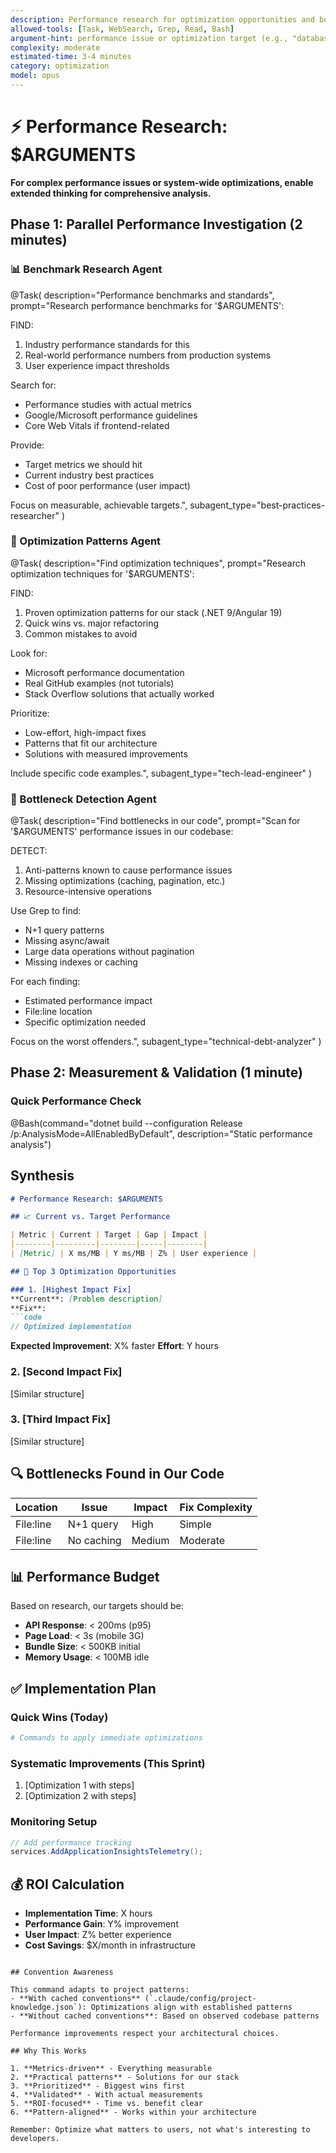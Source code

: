 ```yaml
---
description: Performance research for optimization opportunities and bottlenecks
allowed-tools: [Task, WebSearch, Grep, Read, Bash]
argument-hint: performance issue or optimization target (e.g., "database queries", "bundle size", "API latency")
complexity: moderate
estimated-time: 3-4 minutes
category: optimization
model: opus
---
```


# ⚡ Performance Research: $ARGUMENTS

**For complex performance issues or system-wide optimizations, enable extended thinking for comprehensive analysis.**

## Phase 1: Parallel Performance Investigation (2 minutes)

### 📊 Benchmark Research Agent
@Task(
  description="Performance benchmarks and standards",
  prompt="Research performance benchmarks for '$ARGUMENTS':
  
  FIND:
  1. Industry performance standards for this
  2. Real-world performance numbers from production systems
  3. User experience impact thresholds
  
  Search for:
  - Performance studies with actual metrics
  - Google/Microsoft performance guidelines
  - Core Web Vitals if frontend-related
  
  Provide:
  - Target metrics we should hit
  - Current industry best practices
  - Cost of poor performance (user impact)
  
  Focus on measurable, achievable targets.",
  subagent_type="best-practices-researcher"
)

### 🔧 Optimization Patterns Agent
@Task(
  description="Find optimization techniques",
  prompt="Research optimization techniques for '$ARGUMENTS':
  
  FIND:
  1. Proven optimization patterns for our stack (.NET 9/Angular 19)
  2. Quick wins vs. major refactoring
  3. Common mistakes to avoid
  
  Look for:
  - Microsoft performance documentation
  - Real GitHub examples (not tutorials)
  - Stack Overflow solutions that actually worked
  
  Prioritize:
  - Low-effort, high-impact fixes
  - Patterns that fit our architecture
  - Solutions with measured improvements
  
  Include specific code examples.",
  subagent_type="tech-lead-engineer"
)

### 🐌 Bottleneck Detection Agent
@Task(
  description="Find bottlenecks in our code",
  prompt="Scan for '$ARGUMENTS' performance issues in our codebase:
  
  DETECT:
  1. Anti-patterns known to cause performance issues
  2. Missing optimizations (caching, pagination, etc.)
  3. Resource-intensive operations
  
  Use Grep to find:
  - N+1 query patterns
  - Missing async/await
  - Large data operations without pagination
  - Missing indexes or caching
  
  For each finding:
  - Estimated performance impact
  - File:line location
  - Specific optimization needed
  
  Focus on the worst offenders.",
  subagent_type="technical-debt-analyzer"
)

## Phase 2: Measurement & Validation (1 minute)

### Quick Performance Check
@Bash(command="dotnet build --configuration Release /p:AnalysisMode=AllEnabledByDefault", description="Static performance analysis")

## Synthesis

```markdown
# Performance Research: $ARGUMENTS

## 📈 Current vs. Target Performance

| Metric | Current | Target | Gap | Impact |
|--------|---------|--------|-----|--------|
| [Metric] | X ms/MB | Y ms/MB | Z% | User experience |

## 🎯 Top 3 Optimization Opportunities

### 1. [Highest Impact Fix]
**Current**: [Problem description]
**Fix**: 
```code
// Optimized implementation
```
**Expected Improvement**: X% faster
**Effort**: Y hours

### 2. [Second Impact Fix]
[Similar structure]

### 3. [Third Impact Fix]
[Similar structure]

## 🔍 Bottlenecks Found in Our Code

| Location | Issue | Impact | Fix Complexity |
|----------|-------|--------|----------------|
| File:line | N+1 query | High | Simple |
| File:line | No caching | Medium | Moderate |

## 📊 Performance Budget

Based on research, our targets should be:
- **API Response**: < 200ms (p95)
- **Page Load**: < 3s (mobile 3G)
- **Bundle Size**: < 500KB initial
- **Memory Usage**: < 100MB idle

## ✅ Implementation Plan

### Quick Wins (Today)
```bash
# Commands to apply immediate optimizations
```

### Systematic Improvements (This Sprint)
1. [Optimization 1 with steps]
2. [Optimization 2 with steps]

### Monitoring Setup
```csharp
// Add performance tracking
services.AddApplicationInsightsTelemetry();
```

## 💰 ROI Calculation
- **Implementation Time**: X hours
- **Performance Gain**: Y% improvement
- **User Impact**: Z% better experience
- **Cost Savings**: $X/month in infrastructure
```

## Convention Awareness

This command adapts to project patterns:
- **With cached conventions** (`.claude/config/project-knowledge.json`): Optimizations align with established patterns
- **Without cached conventions**: Based on observed codebase patterns

Performance improvements respect your architectural choices.

## Why This Works

1. **Metrics-driven** - Everything measurable
2. **Practical patterns** - Solutions for our stack
3. **Prioritized** - Biggest wins first
4. **Validated** - With actual measurements
5. **ROI-focused** - Time vs. benefit clear
6. **Pattern-aligned** - Works within your architecture

Remember: Optimize what matters to users, not what's interesting to developers.